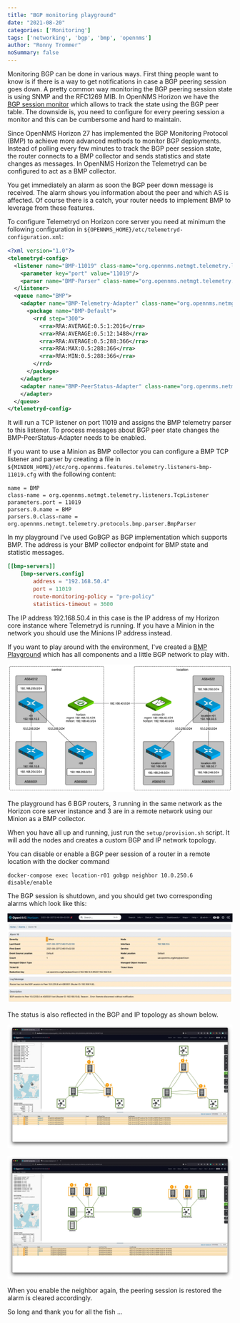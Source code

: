 ```yaml
---
title: "BGP monitoring playground"
date: "2021-08-20"
categories: ['Monitoring']
tags: ['networking', 'bgp', 'bmp', 'opennms']
author: "Ronny Trommer"
noSummary: false
---
```


Monitoring BGP can be done in various ways.
First thing people want to know is if there is a way to get notifications in case a BGP peering session goes down.
A pretty common way monitoring the BGP peering session state is using SNMP and the RFC1269 MIB.
In OpenNMS Horizon we have the [BGP session monitor](https://docs.opennms.com/horizon/29.0.1/operation/service-assurance/monitors/BgpSessionMonitor.html) which allows to track the state using the BGP peer table.
The downside is, you need to configure for every peering session a monitor and this can be cumbersome and hard to maintain.

Since OpenNMS Horizon 27 has implemented the BGP Monitoring Protocol (BMP) to achieve more advanced methods to monitor BGP deployments.
Instead of polling every few minutes to track the BGP peer session state, the router connects to a BMP collector and sends statistics and state changes as messages.
In OpenNMS Horizon the Telemetryd can be configured to act as a BMP collector.

You get immediately an alarm as soon the BGP peer down message is received.
The alarm shows you information about the peer and which AS is affected.
Of course there is a catch, your router needs to implement BMP to leverage from these features.

To configure Telemetryd on Horizon core server you need at minimum the following configuration in `${OPENNMS_HOME}/etc/telemetryd-configuration.xml`:

```xml
<?xml version="1.0"?>
<telemetryd-config>
  <listener name="BMP-11019" class-name="org.opennms.netmgt.telemetry.listeners.TcpListener" enabled="true">
    <parameter key="port" value="11019"/>
    <parser name="BMP-Parser" class-name="org.opennms.netmgt.telemetry.protocols.bmp.parser.BmpParser" queue="BMP" />
  </listener>
  <queue name="BMP">
    <adapter name="BMP-Telemetry-Adapter" class-name="org.opennms.netmgt.telemetry.protocols.bmp.adapter.BmpTelemetryAdapter" enabled="true">
      <package name="BMP-Default">
        <rrd step="300">
          <rra>RRA:AVERAGE:0.5:1:2016</rra>
          <rra>RRA:AVERAGE:0.5:12:1488</rra>
          <rra>RRA:AVERAGE:0.5:288:366</rra>
          <rra>RRA:MAX:0.5:288:366</rra>
          <rra>RRA:MIN:0.5:288:366</rra>
        </rrd>
      </package>
    </adapter>
    <adapter name="BMP-PeerStatus-Adapter" class-name="org.opennms.netmgt.telemetry.protocols.bmp.adapter.BmpPeerStatusAdapter" enabled="true">
    </adapter>
  </queue>
</telemetryd-config>
````

It will run a TCP listener on port 11019 and assigns the BMP telemetry parser to this listener.
To process messages about BGP peer state changes the BMP-PeerStatus-Adapter needs to be enabled.

If you want to use a Minion as BMP collector you can configure a BMP TCP listener and parser by creating a file in `${MINION_HOME}/etc/org.opennms.features.telemetry.listeners-bmp-11019.cfg` with the following content:

```
name = BMP
class-name = org.opennms.netmgt.telemetry.listeners.TcpListener
parameters.port = 11019
parsers.0.name = BMP
parsers.0.class-name = org.opennms.netmgt.telemetry.protocols.bmp.parser.BmpParser
```

In my playground I've used GoBGP as BGP implementation which supports BMP.
The address is your BMP collector endpoint for BMP state and statistic messages.

```toml
[[bmp-servers]]
    [bmp-servers.config]
        address = "192.168.50.4"
        port = 11019
        route-monitoring-policy = "pre-policy"
        statistics-timeout = 3600
```

The IP address 192.168.50.4 in this case is the IP address of my Horizon core instance where Telemetryd is running.
If you have a Minion in the network you should use the Minions IP address instead.

If you want to play around with the environment, I've created a [BMP Playground](https://github.com/opennms-forge/bmp-playground) which has all components and a little BGP network to play with.

![](bgp-playground.webp)

The playground has 6 BGP routers, 3 running in the same network as the Horizon core server instance and 3 are in a remote network using our Minion as a BMP collector.

When you have all up and running, just run the `setup/provision.sh` script.
It will add the nodes and creates a custom BGP and IP network topology.

You can disable or enable a BGP peer session of a router in a remote location with the docker command

```shell
docker-compose exec location-r01 gobgp neighbor 10.0.250.6 disable/enable
```

The BGP session is shutdown, and you should get two corresponding alarms which look like this:

![](peer-down-alarm.webp)

The status is also reflected in the BGP and IP topology as shown below.

![](bgp-topology.webp)

![](ip-network-topology.webp)

When you enable the neighbor again, the peering session is restored the alarm is cleared accordingly.

So long and thank you for all the fish ...
